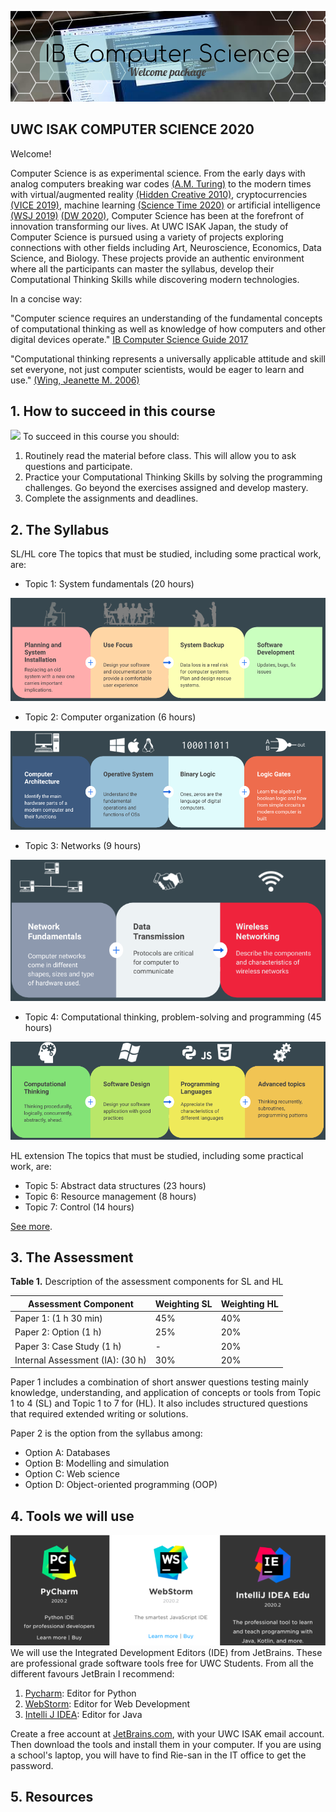 ![](Welcome%20to%20CS.png)

## UWC ISAK COMPUTER SCIENCE 2020
Welcome! 

Computer Science is as experimental science. From the early days with analog computers breaking war codes [(A.M. Turing)](https://fermatslibrary.com/s/intelligent-machinery-a-heretical-theory) to the modern times with virtual/augmented reality [(Hidden Creative 2010)](https://www.youtube.com/watch?v=tnRJaHZH9lo), cryptocurrencies [(VICE 2019)](https://www.youtube.com/watch?v=u-vrdPtZVXc&t=252s), machine learning [(Science Time 2020)](https://www.youtube.com/watch?v=NjVIQUE8Sgk) or artificial intelligence [(WSJ 2019)](https://www.youtube.com/watch?v=JMLsHI8aV0g) [(DW 2020)](https://www.youtube.com/watch?v=-ePZ7OdY-Dw), Computer Science has been at the forefront of innovation transforming our lives. At UWC ISAK Japan, the study of Computer Science is pursued using a variety of projects exploring connections with other fields including Art, Neuroscience, Economics, Data Science, and Biology. These projects provide an authentic environment where all the participants can master the syllabus, develop their Computational Thinking Skills while discovering modern technologies.  

In a concise way:

"Computer science requires an understanding of the fundamental concepts of computational thinking as well as knowledge of how computers and other digital devices operate." [IB Computer Science Guide 2017](CompSciGuide.pdf)

"Computational thinking represents a universally applicable attitude and skill set everyone, not just computer scientists, would be eager to learn and use."  [(Wing, Jeanette M. 2006)](https://www.cs.cmu.edu/~15110-s13/Wing06-ct.pdf)


## 1. How to succeed in this course
![](https://github.com/drPinzonISAK/CS2020/blob/master/successImage.jpg)
To succeed in this course you should:

1. Routinely read the material before class. This will allow you to ask questions and participate.
1. Practice your Computational Thinking Skills by solving the programming challenges. Go beyond the exercises assigned and develop mastery.
1. Complete the assignments and deadlines.

## 2. The Syllabus

SL/HL core
The topics that must be studied, including some practical work, are:

* Topic 1: System fundamentals (20 hours)

![](Topic%201.png)

* Topic 2: Computer organization (6 hours)

![](Topic%202.png)

* Topic 3: Networks (9 hours)

![](Topic3.png)

* Topic 4: Computational thinking, problem-solving and programming (45 hours)

![](Topic%204.png)

HL extension
The topics that must be studied, including some practical work, are:
* Topic 5: Abstract data structures (23 hours)
* Topic 6: Resource management (8 hours)
* Topic 7: Control (14 hours)

[See more](syllabus.md).

## 3. The Assessment

**Table 1.** Description of the assessment components for SL and HL

| Assessment Component                    | Weighting SL | Weighting HL |
|-----------------------------------------|--------------|--------------|
| Paper 1: (1 h 30 min)                   | 45%          | 40%          |
| Paper 2: Option (1 h)                   | 25%          | 20%          |
| Paper 3: Case Study (1 h)               | -            | 20%          |
| Internal Assessment (IA): (30 h)        | 30%          | 20%          |

Paper 1 includes a combination of short answer questions testing mainly knowledge, understanding, and application of concepts or tools from Topic 1 to 4 (SL) and Topic 1 to 7 for (HL). It also includes structured questions that required extended writing or solutions.

Paper 2 is the option from the syllabus among:
* Option A: Databases
* Option B: Modelling and simulation
* Option C: Web science
* Option D: Object-oriented programming (OOP)

## 4. Tools we will use

![](jetbrains.png)
We will use the Integrated Development Editors (IDE) from JetBrains. These are professional grade software tools free for UWC Students. From all the different favours JetBrain I recommend:

1. [Pycharm](https://www.jetbrains.com/pycharm-edu/): Editor for Python
1. [WebStorm](https://www.jetbrains.com/webstorm/): Editor for Web Development
1. [Intelli J IDEA](https://www.jetbrains.com/idea-edu/): Editor for Java 

Create a free account at [JetBrains.com](https://www.jetbrains.com/), with your UWC ISAK email account. Then download the tools and install them in your computer. If you are using a school's laptop, you will have to find Rie-san in the IT office to get the password.

## 5. Resources


